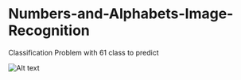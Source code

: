 # Numbers-and-Alphabets-Image-Recognition
Classification Problem with 61 class to predict

![Alt text]()
